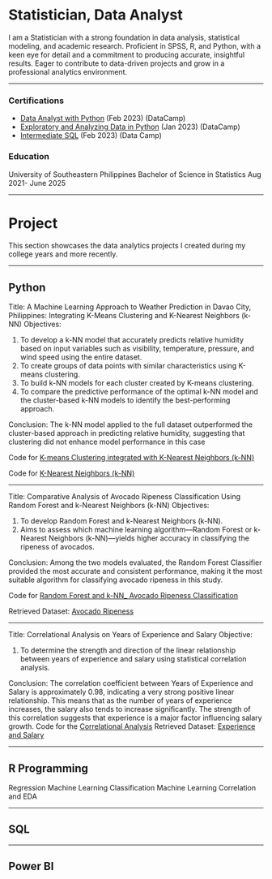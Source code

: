 # Statistician, Data Analyst
I am a Statistician with a strong foundation in data analysis, statistical modeling, and academic research. Proficient in SPSS, R, and Python, with a keen eye for detail and a commitment to producing accurate, insightful results. Eager to contribute to data-driven projects and grow in a professional analytics environment.

***
### Certifications
- [Data Analyst with Python](https://www.datacamp.com/completed/statement-of-accomplishment/track/0032ef127802f764309cbb2276441094a5d9abb3) (Feb 2023) (DataCamp)
- [Exploratory and Analyzing Data in Python](https://www.datacamp.com/completed/statement-of-accomplishment/course/4c87b644e8de0190fb1b97155afe178aa9698fe6) (Jan 2023) (DataCamp)
- [Intermediate SQL](https://www.datacamp.com/completed/statement-of-accomplishment/course/d2ec6fb4e01e4b0f9ddaf97cf4ac608d7e206fa5) (Feb 2023) (Data Camp)


### Education
University of Southeastern Philippines
Bachelor of Science in Statistics Aug 2021- June 2025

***
# Project
This section showcases the data analytics projects I created during my college years and more recently.

***

## Python
Title:
A Machine Learning Approach to Weather Prediction in Davao City, Philippines: Integrating K-Means Clustering and K-Nearest Neighbors (k-NN)
Objectives:
  1.	To develop a k-NN model that accurately predicts relative humidity based on input variables such as visibility, temperature, pressure, and wind speed using the entire dataset.
  2.	To create groups of data points with similar characteristics using K-means clustering.
  3.	To build k-NN models for each cluster created by K-means clustering.
  4.	To compare the predictive performance of the optimal k-NN model and the cluster-based k-NN models to identify the best-performing approach.

Conclusion:
The k-NN model applied to the full dataset outperformed the cluster-based approach in predicting relative humidity, suggesting that clustering did not enhance model performance in this case

Code for [K-means Clustering integrated with K-Nearest Neighbors (k-NN)](https://github.com/MorganRvz/Projects/blob/main/Clustering_withKnn.ipynb)

Code for [K-Nearest Neighbors (k-NN)](https://github.com/MorganRvz/Projects/blob/main/Knn.ipynb)

***
Title:
Comparative Analysis of Avocado Ripeness Classification Using Random Forest and k-Nearest Neighbors (k-NN)
Objectives:
  1. To develop Random Forest and k-Nearest Neighbors (k-NN).
  2. Aims to assess which machine learning algorithm—Random Forest or k-Nearest Neighbors (k-NN)—yields higher accuracy in classifying the ripeness of avocados.

Conclusion: Among the two models evaluated, the Random Forest Classifier provided the most accurate and consistent performance, making it the most suitable algorithm for classifying avocado ripeness in this study.

Code for [Random Forest and k-NN_ Avocado Ripeness Classification](https://github.com/MorganRvz/Projects/blob/main/Random_Forest_and_k-NN_%20Avocado_Ripesness_Classification.ipynb)

Retrieved Dataset: [Avocado Ripeness](https://www.kaggle.com/datasets/amldvvs/avocado-ripeness-classification-dataset)

***
Title: Correlational Analysis on Years of Experience and Salary
Objective:
  1. To determine the strength and direction of the linear relationship between years of experience and salary using statistical correlation analysis.

Conclusion: The correlation coefficient between Years of Experience and Salary is approximately 0.98, indicating a very strong positive linear relationship.
This means that as the number of years of experience increases, the salary also tends to increase significantly. 
The strength of this correlation suggests that experience is a major factor influencing salary growth.
Code for the [Correlational Analysis](https://github.com/MorganRvz/Projects/blob/main/Correlational_Analysis_YearsExperience_Salary.ipynb)
Retrieved Dataset: [Experience and Salary](https://www.kaggle.com/datasets/atharvadarpude/experience-salary-dataset-for-linear-regression)
***
## R Programming 
Regression Machine Learning
Classification Machine Learning 
Correlation and EDA
***
## SQL
***
## Power BI
